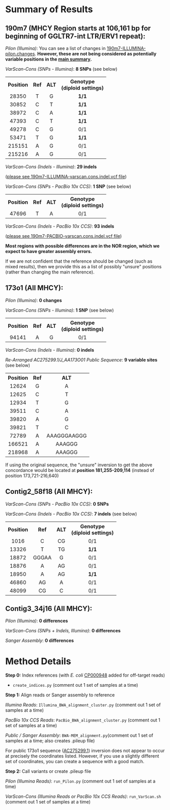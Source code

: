 # Summary of Results

## 190m7 (MHCY Region starts at 106,161 bp for beginning of GGLTR7-int LTR/ERV1 repeat):

*Pilon (Illumina)*: You can see a list of changes in [190m7-ILLUMINA-pilon.changes](https://github.com/cwarden45/Miller_Red_Jungle_Fowl_MHCY/blob/main/Part1_Assembly/Other-Assembly_Assessment/190m7-ILLUMINA-pilon.changes).  **However, these are not being considered as potentially variable positions in the [main summary](https://github.com/cwarden45/Miller_Red_Jungle_Fowl_MHCY/tree/main/Part1_Assembly).**

*VarScan-Cons (SNPs - Illumina)*: **8 SNPs** (see below)


<table>
  <tbody>
    <tr>
      <th align="center">Position</th>
      <th align="center">Ref</th>
	  <th align="center">ALT</th>
	  <th align="center">Genotype</br>(diploid settings)</th>
    </tr>
    <tr>
	  <td align="center">28350</td>
      <td align="center">T</td>
	  <td align="center">G</td>
	<td align="center"><b>1/1</b></td>
    </tr>
    <tr>
	  <td align="center">30852</td>
      <td align="center">C</td>
	  <td align="center">T</td>
	<td align="center"><b>1/1</b></td>
    </tr>
    <tr>
	  <td align="center">38972</td>
      <td align="center">C</td>
	  <td align="center">A</td>
	<td align="center"><b>1/1</b></td>
    </tr>
    <tr>
	  <td align="center">47393</td>
      <td align="center">C</td>
	  <td align="center">T</td>
	<td align="center"><b>1/1</b></td>
    </tr>
    <tr>
	  <td align="center">49278</td>
      <td align="center">C</td>
	  <td align="center">G</td>
	<td align="center">0/1</td>
    </tr>
    <tr>
	  <td align="center">53471</td>
      <td align="center">T</td>
	  <td align="center">G</td>
	<td align="center"><b>1/1</b></td>
    </tr>
    <tr>
	  <td align="center">215151</td>
      <td align="center">A</td>
	  <td align="center">G</td>
	<td align="center">0/1</td>
    </tr>
    <tr>
	  <td align="center">215216</td>
      <td align="center">A</td>
	  <td align="center">G</td>
	<td align="center">0/1</td>
    </tr>
</tbody>
</table>

*VarScan-Cons (Indels - Illumina)*: **29 indels**

([please see 190m7-ILLUMINA-varscan.cons.indel.vcf file](https://github.com/cwarden45/Miller_Red_Jungle_Fowl_MHCY/blob/main/Part1_Assembly/Other-Assembly_Assessment/190m7-ILLUMINA-varscan.cons.indel.vcf))

*VarScan-Cons (SNPs - PacBio 10x CCS)*: **1 SNP** (see below)

<table>
  <tbody>
    <tr>
      <th align="center">Position</th>
      <th align="center">Ref</th>
	  <th align="center">ALT</th>
	  <th align="center">Genotype</br>(diploid settings)</th>
    </tr>
    <tr>
	  <td align="center">47696</td>
      <td align="center">T</td>
	  <td align="center">A</td>
	  <td align="center">0/1</td>
    </tr>
</tbody>
</table>

*VarScan-Cons (Indels - PacBio 10x CCS)*: **93 indels**

([please see 190m7-PACBIO-varscan.cons.indel.vcf file](https://github.com/cwarden45/Miller_Red_Jungle_Fowl_MHCY/blob/main/Part1_Assembly/Other-Assembly_Assessment/190m7-PACBIO-varscan.cons.indel.vcf))

**Most regions with possible differences are in the NOR region, which we expect to have greater assembly errors.**

If we are not confident that the reference should be changed (such as mixed results), then we provide this as a list of possibly "unsure" positions (rather than changing the main reference).

## 173o1 (All MHCY):

*Pilon (Illumina)*: **0 changes**

*VarScan-Cons (SNPs - Illumina)*: **1 SNP** (see below)

<table>
  <tbody>
    <tr>
      <th align="center">Position</th>
      <th align="center">Ref</th>
	  <th align="center">ALT</th>
	  <th align="center">Genotype</br>(diploid settings)</th>
    </tr>
    <tr>
	  <td align="center">94141</td>
      <td align="center">A</td>
	  <td align="center">G</td>
	  <td align="center">0/1</td>
    </tr>
</tbody>
</table>


*VarScan-Cons (Indels - Illumina)*: **0 indels**

*Re-Arranged AC275299.1/J_AA173O01 Public Sequence*: **9 variable sites** (see below)

<table>
  <tbody>
    <tr>
      <th align="center">Position</th>
      <th align="center">Ref</th>
	  <th align="center">ALT</th>
    </tr>
    <tr>
	  <td align="center">12624</td>
      <td align="center">G</td>
	  <td align="center">A</td>
    </tr>
    <tr>
	  <td align="center">12625</td>
      <td align="center">C</td>
	  <td align="center">T</td>
    </tr>
    <tr>
	  <td align="center">12934</td>
      <td align="center">T</td>
	  <td align="center">G</td>
    </tr>
    <tr>
	  <td align="center">39511</td>
      <td align="center">C</td>
	  <td align="center">A</td>
    </tr>
    <tr>
	  <td align="center">39820</td>
      <td align="center">A</td>
	  <td align="center">G</td>
    </tr>
    <tr>
	  <td align="center">39821</td>
      <td align="center">T</td>
	  <td align="center">C</td>
    </tr>
    <tr>
	  <td align="center">72789</td>
      <td align="center">A</td>
	  <td align="center">AAAGGGAAGGG</td>
    </tr>
    <tr>
	  <td align="center">166521</td>
      <td align="center">A</td>
	  <td align="center">AAAGGG</td>
    </tr>
    <tr>
	  <td align="center">218968</td>
      <td align="center">A</td>
	  <td align="center">AAAGGG</td>
    </tr>
</tbody>
</table>

If using the original sequence, the "unsure" inversion to get the above concordance would be located at **position 181,255-209,114** (instead of position 173,721-216,640) 

## Contig2_58f18 (All MHCY):

*VarScan-Cons (SNPs - PacBio 10x CCS)*: **0 SNPs**

*VarScan-Cons (Indels - PacBio 10x CCS)*: **7 indels** (see below)

<table>
  <tbody>
    <tr>
      <th align="center">Position</th>
      <th align="center">Ref</th>
	  <th align="center">ALT</th>
	  <th align="center">Genotype</br>(diploid settings)</th>
    </tr>
    <tr>
	  <td align="center">1016</td>
      <td align="center">C</td>
	  <td align="center">CG</td>
	  <td align="center">0/1</td>
    </tr>
    <tr>
	  <td align="center">13326</td>
      <td align="center">T</td>
	  <td align="center">TG</td>
	  <td align="center"><b>1/1</b></td>
    </tr>
    <tr>
	  <td align="center">18872</td>
      <td align="center">GGGAA</td>
	  <td align="center">G</td>
	  <td align="center">0/1</td>
    </tr>
    <tr>
	  <td align="center">18876</td>
      <td align="center">A</td>
	  <td align="center">AG</td>
	  <td align="center">0/1</td>
    </tr>
    <tr>
	  <td align="center">18950</td>
      <td align="center">A</td>
	  <td align="center">AG</td>
	<td align="center"><b>1/1</b></td>
    </tr>
    <tr>
	  <td align="center">46860</td>
      <td align="center">AG</td>
	  <td align="center">A</td>
	  <td align="center">0/1</td>
    </tr>
    <tr>
	  <td align="center">48099</td>
      <td align="center">CG</td>
	  <td align="center">C</td>
	  <td align="center">0/1</td>
    </tr>
</tbody>
</table>

## Contig3_34j16 (All MHCY):

*Pilon (Illumina)*: **0 differences**

*VarScan-Cons (SNPs + Indels, Illumina)*: **0 differences**

*Sanger Assembly*: **0 differences**

# Method Details

**Step 0:** Index references (with *E. coli* [CP000948](https://www.ncbi.nlm.nih.gov/nuccore/CP000948) added for off-target reads)

 - `create_indices.py` (comment out 1 set of samples at a time)
 
**Step 1:** Align reads or Sanger assembly to reference

*Illumina Reads*: `Illumina_BWA_alignment_cluster.py` (comment out 1 set of samples at a time)

*PacBio 10x CCS Reads*: `PacBio_BWA_alignment_cluster.py` (comment out 1 set of samples at a time)

*Public / Sanger Assembly*: `BWA-MEM_alignment.py`(comment out 1 set of samples at a time; also creates .pileup file)

For public 173o1 sequence ([AC275299.1](https://www.ncbi.nlm.nih.gov/nuccore/AC275299.1)) inversion does not appear to occur at precisely the coordinates listed.  However, if you use a slightly different set of coordinates, you can create a sequence with a good match.

**Step 2:** Call variants or create .pileup file

*Pilon (Illumina Reads)*: `run_Pilon.py` (comment out 1 set of samples at a time)

*VarScan-Cons (Illumina Reads or PacBio 10x CCS Reads)*: `run_VarScan.sh` (comment out 1 set of samples at a time)
